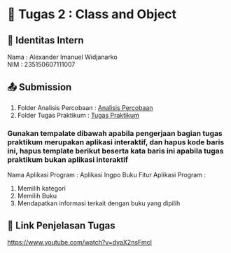 # 📁 Tugas 2 : Class and Object

## 👤 Identitas Intern
Nama : Alexander Imanuel Widjanarko             
NIM  : 235150607111007

## 📤 Submission

1. Folder Analisis Percobaan : [Analisis Percobaan](https://github.com/alexanderimanuel/Alex-PBO-PTI-A/tree/215e6d7ba2dc693292e8bab5d741fb20eeaebaef/Tugas2/235150607111007%20-%20Alex/Analisis%20Percobaan)
2. Folder Tugas Praktikum : [Tugas Praktikum](./Tugas%20Praktikum/)

### Gunakan tempalate dibawah apabila pengerjaan bagian tugas praktikum merupakan aplikasi interaktif, dan hapus kode baris ini, hapus template berikut beserta kata baris ini apabila tugas praktikum bukan aplikasi interaktif

Nama Aplikasi Program : Aplikasi Ingpo Buku
Fitur Aplikasi Program :                   
1. Memilih kategori
2. Memilih Buku
3. Mendapatkan informasi terkait dengan buku yang dipilih

## 🔗 Link Penjelasan Tugas

https://www.youtube.com/watch?v=dvaX2nsFmcI
